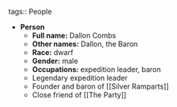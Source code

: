 tags:: People

- **Person**
	- **Full name:** Dallon Combs
	- **Other names:** Dallon, the Baron
	- **Race:** dwarf
	- **Gender:** male
	- **Occupations:** expedition leader, baron
	- Legendary expedition leader
	- Founder and baron of [[Silver Ramparts]]
	- Close friend of [[The Party]]